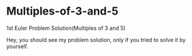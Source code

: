 # Multiples-of-3-and-5
1st Euler Problem Solution(Multiples of 3 and 5)

Hey, you should see my problem solution, only if you tried to solve it by yourself. 
